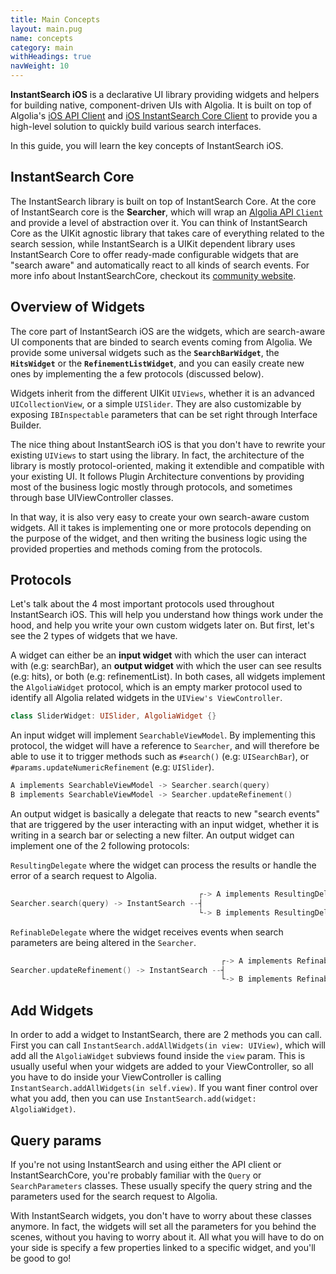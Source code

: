 ```yaml
---
title: Main Concepts
layout: main.pug
name: concepts
category: main
withHeadings: true
navWeight: 10
---
```


**InstantSearch iOS** is a declarative UI library providing widgets and helpers for building native, component-driven UIs with Algolia.
It is built on top of Algolia's [iOS API Client](https://github.com/algolia/algoliasearch-client-swift) and [iOS InstantSearch Core Client](https://github.com/algolia/instantsearch-core-swift) to provide you a high-level solution to quickly build various search interfaces.


In this guide, you will learn the key concepts of InstantSearch iOS.


## InstantSearch Core

The InstantSearch library is built on top of InstantSearch Core. At the core of InstantSearch core is the **Searcher**, which will wrap an [Algolia API `Client`](hhttps://github.com/algolia/algoliasearch-client-swift/blob/master/Source/Client.swift) and provide a level of abstraction over it. You can think of InstantSearch Core as the UIKit agnostic library that takes care of everything related to the search session, while InstantSearch is a UIKit dependent library uses InstantSearch Core to offer ready-made configurable widgets that are "search aware" and automatically react to all kinds of search events. For more info about InstantSearchCore, checkout its [community website](https://community.algolia.com/instantsearch-core-swift/).

## Overview of Widgets

The core part of InstantSearch iOS are the widgets, which are search-aware UI components that are binded to search events coming from Algolia. We provide some universal widgets such as the **`SearchBarWidget`**, the **`HitsWidget`** or the **`RefinementListWidget`**, and you can easily create new ones by implementing the a few protocols (discussed below).

Widgets inherit from the different UIKit `UIViews`, whether it is an advanced `UICollectionView`, or a simple `UISlider`. They are also customizable by exposing `IBInspectable` parameters that can be set right through Interface Builder.

The nice thing about InstantSearch iOS is that you don't have to rewrite your existing `UIViews` to start using the library. In fact, the architecture of the library is mostly protocol-oriented, making it extendible and compatible with your existing UI. It follows Plugin Architecture conventions by providing most of the business logic mostly through protocols, and sometimes through base UIViewController classes.

In that way, it is also very easy to create your own search-aware custom widgets. All it takes is implementing one or more protocols depending on the purpose of the widget, and then writing the business logic using the provided properties and methods coming from the protocols.

## Protocols

Let's talk about the 4 most important protocols used throughout InstantSearch iOS. This will help you understand how things work under the hood, and help you write your own custom widgets later on. But first, let's see the 2 types of widgets that we have.

A widget can either be an **input widget** with which the user can interact with (e.g: searchBar), an **output widget** with which the user can see results (e.g: hits), or both (e.g: refinementList). In both cases, all widgets implement the `AlgoliaWidget` protocol, which is an empty marker protocol used to identify all Algolia related widgets in the `UIView's ViewController`.

```swift
class SliderWidget: UISlider, AlgoliaWidget {}
```

An input widget will implement `SearchableViewModel`. By implementing this protocol, the widget will have a reference to `Searcher`, and will therefore be able to use it to trigger methods such as `#search()` (e.g: `UISearchBar`), or `#params.updateNumericRefinement` (e.g: `UISlider`).

```swift
A implements SearchableViewModel -> Searcher.search(query)
B implements SearchableViewModel -> Searcher.updateRefinement()
```

An output widget is basically a delegate that reacts to new "search events" that are triggered by the user interacting with an input widget, whether it is writing in a search bar or selecting a new filter. An output widget can implement one of the 2 following protocols: 

`ResultingDelegate` where the widget can process the results or handle the error of a search request to Algolia.

```swift
                                          ┌-> A implements ResultingDelegate
Searcher.search(query) -> InstantSearch --┤
                                          └-> B implements ResultingDelegate
```

`RefinableDelegate` where the widget receives events when search parameters are being altered in the `Searcher`.



```swift
                                               ┌-> A implements RefinableDelegate
Searcher.updateRefinement() -> InstantSearch --┤
                                               └-> B implements RefinableDelegate
```




## Add Widgets

In order to add a widget to InstantSearch, there are 2 methods you can call. First you can call `InstantSearch.addAllWidgets(in view: UIView)`, which will add all the `AlgoliaWidget` subviews found inside the `view` param. This is usually useful when your widgets are added to your ViewController, so all you have to do inside your ViewController is calling `InstantSearch.addAllWidgets(in self.view)`.
If you want finer control over what you add, then you can use `InstantSearch.add(widget: AlgoliaWidget)`.

## Query params

If you're not using InstantSearch and using either the API client or InstantSearchCore, you're probably familiar with the `Query` or `SearchParameters` classes. These usually specify the query string and the parameters used for the search request to Algolia. 

With InstantSearch widgets, you don't have to worry about these classes anymore. In fact, the widgets will set all the parameters for you behind the scenes, without you having to worry about it. All what you will have to do on your side is specify a few properties linked to a specific widget, and you'll be good to go!